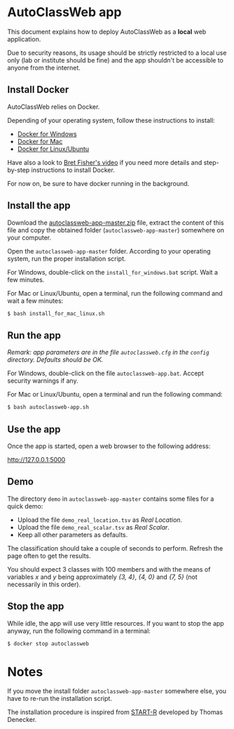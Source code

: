 # AutoClassWeb app

This document explains how to deploy AutoClassWeb as a **local** web application.

Due to security reasons, its usage should be strictly restricted to a local use only (lab or institute should be fine) and the app shouldn't be accessible to anyone from the internet.


## Install Docker

AutoClassWeb relies on Docker.

Depending of your operating system, follow these instructions to install:

- [Docker for Windows](https://docs.docker.com/docker-for-windows/install/)
- [Docker for Mac](https://docs.docker.com/docker-for-mac/install/)
- [Docker for Linux/Ubuntu](https://docs.docker.com/install/linux/docker-ce/ubuntu/)

Have also a look to [Bret Fisher's video](https://www.bretfisher.com/installdocker/) if you need more details and step-by-step instructions to install Docker.

For now on, be sure to have docker running in the background.


## Install the app

Download the [autoclassweb-app-master.zip](https://github.com/pierrepo/autoclassweb-app/archive/master.zip) file, extract the content of this file and copy the obtained folder (`autoclassweb-app-master`) somewhere on your computer.

Open the `autoclassweb-app-master` folder. According to your operating system, run the proper installation script.

For Windows, double-click on the `install_for_windows.bat` script. Wait a few minutes.

For Mac or Linux/Ubuntu, open a terminal, run the following command and wait a few minutes:
```bash
$ bash install_for_mac_linux.sh
```

## Run the app

*Remark: app parameters are in the file `autoclassweb.cfg` in the `config` directory. Defaults should be OK.*

For Windows, double-click on the file `autoclassweb-app.bat`. Accept security warnings if any.

For Mac or Linux/Ubuntu, open a terminal and run the following command:
```bash
$ bash autoclassweb-app.sh
```


## Use the app

Once the app is started, open a web browser to the following address:

<http://127.0.0.1:5000>


## Demo

The directory `demo` in `autoclassweb-app-master` contains some files for a quick demo:

- Upload the file `demo_real_location.tsv` as *Real Location*.
- Upload the file `demo_real_scalar.tsv` as *Real Scalar*.
- Keep all other parameters as defaults.

The classification should take a couple of seconds to perform. Refresh the page often to get the results.

You should expect 3 classes with 100 members and with the means of variables *x* and *y* being approximately *{3, 4}*, *{4, 0}* and *{7, 5}* (not necessarily in this order).


## Stop the app

While idle, the app will use very little resources. If you want to stop the app anyway, run the following command in a terminal:
```bash
$ docker stop autoclassweb
```


# Notes

If you move the install folder `autoclassweb-app-master` somewhere else, you have to re-run the installation script.

The installation procedure is inspired from [START-R](https://github.com/thomasdenecker/START-R) developed by Thomas Denecker.

